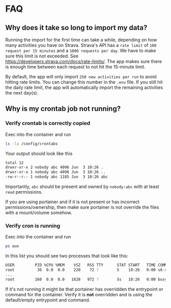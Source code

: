 # FAQ

## Why does it take so long to import my data?

Running the import for the first time can take a while, depending on how many activities you have on Strava. 
Strava's API has a `rate limit` of `100 request per 15 minutes` and a `1000 requests per day`. 
We have to make sure this limit is not exceeded. See https://developers.strava.com/docs/rate-limits/. 
The app makes sure there is enough time between each request to not hit the 15-minute limit.

By default, the app will only import `250 new activities per run` to avoid hitting rate limits. 
You can change this number in the `.env` file. 
If you still hit the daily rate limit, the app will automatically import the remaining activities the next day(s). 

## Why is my crontab job not running?

### Verify crontab is correctly copied

Exec into the container and run
```bash
ls -la /config/crontabs
```

Your output should look like this

```bash
total 12
drwxr-xr-x 2 nobody abc 4096 Jun  3 10:26 .
drwxr-xr-x 1 nobody abc 4096 Jun  3 10:26 ..
-rw-r--r-- 1 nobody abc 1185 Jun  3 10:26 abc
```

Importantly, `abc` should be present and owned by `nobody:abc` with at least `read` permissions.

If you are using portainer and if it is not present or has incorrect permissions/ownership,
then make sure portainer is not override the files with a mount/volume somehow.

### Verify cron is running

Exec into the container and run
```bash
ps aux
```
In this list you should see two processes that look like this:

```bash
USER         PID %CPU %MEM    VSZ   RSS TTY      STAT START   TIME COMMAND
root          36  0.0  0.0    220    72 ?        S    10:26   0:00 s6-supervise svc-cron
...
root         160  0.0  0.0   1628   972 ?        Ss   10:26   0:00 busybox crond -f -S -l 5
```

If it's not running it might be that portainer has overridden the entrypoint or command for the container. 
Verify it is **not** overridden and is using the default/empty entrypoint and command.